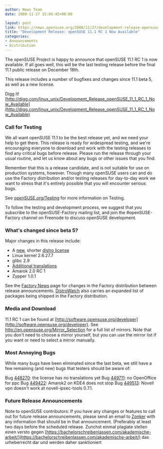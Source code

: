 ```yaml
---
author: News Team
date: 2008-11-27 15:04:45+00:00

layout: post
link: https://news.opensuse.org/2008/11/27/development-release-opensuse-111-rc-1-now-available/
title: "Development Release: openSUSE 11.1 RC 1 Now Available"
categories:
- Announcements
- Distribution
---
```

The openSUSE Project is happy to announce that openSUSE 11.1 RC 1 is now available. If all goes well, this will be the last testing release before the final 11.1 public release on December 18th.

This release includes a number of bugfixes and changes since 11.1 beta 5, as well as a new license.

Digg it! [http://digg.com/linux_unix/Development_Release_openSUSE_11_1_RC_1_Now_Available](http://digg.com/linux_unix/Development_Release_openSUSE_11_1_RC_1_Now_Available)


### Call for Testing


We all want openSUSE 11.1 to be the best release yet, and we need your help to get there. This release is ready for widespread testing, and we're encouraging everyone to download and work with the testing releases to find any critical bugs before release. Please run the release through your usual routine, and let us know about any bugs or other issues that you find.

Remember that this is a release candidate, and is not suitable for use on production systems, however. Though many openSUSE users can and do use the Factory distribution and/or testing releases for day-to-day work we want to stress that it's entirely possible that you will encounter serious bugs.

See [openSUSE.org/Testing](http://openSUSE.org/Testing) for more information on Testing.

To follow the testing and development process, we suggest that you subscribe to the openSUSE-Factory mailing list, and join the #openSUSE-Factory channel on Freenode to discuss openSUSE development.


### What's changed since beta 5?


Major changes in this release include:

* A [new](http://zonker.opensuse.org/2008/11/26/opensuse-sports-a-new-license-ding-dong-the-eulas-dead/), shorter [distro license](http://en.opensuse.org/OpenSUSE_EULA)
* Linux kernel 2.6.27.7
* glibc 2.9
* [Additional translations](http://i18n.opensuse.org/stats/trunk/toplist.php)
* Amarok 2.0 RC 1
* Zypper 1.0.1

See the [Factory News](http://en.opensuse.org/Factory/News) page for changes in the Factory distribution between release announcements. [DistroWatch](http://distrowatch.com/table.php?distribution=suse) also carries an expanded list of packages being shipped in the Factory distribution.


### Media and Download


11.1 RC 1 can be found at [http://software.opensuse.org/developer](http://software.opensuse.org/developer). See http://en.opensuse.org/Mirror_Selection for a full list of mirrors. Note that you don't need to choose a mirror yourself, but you can use the mirror list if you want or need to select a mirror manually.


### Most Annoying Bugs


While many bugs have been eliminated since the last beta, we still have a few remaining (and new) bugs that testers should be aware of:

Bug [448270](https://bugzilla.novell.com/show_bug.cgi?id=448270): the license has no translations yet
Bug [449711](https://bugzilla.novell.com/show_bug.cgi?id=449711): no OpenOffice for ppc
Bug [449422](https://bugzilla.novell.com/show_bug.cgi?id=449422): Amarok2 on KDE4 does not stop
Bug [449513](https://bugzilla.novell.com/show_bug.cgi?id=449513): Novell vpn doesn't work at novell-ipsec-tools 0.7.1.


### Future Release Announcements


Note to openSUSE contributors: If you have any changes or features to call out for future release announcements, please send an email to [Zonker](mailto:zonker@opensuse.org) with any information that should be in that announcement. (Preferably at least two days before the scheduled release. Zunchst einmal plagiate stellen einen versto gegen [https://bachelorschreibenlassen.com/akademische-arbeit/](https://bachelorschreibenlassen.com/akademische-arbeit/) das urheberrecht dar und werden daher sanktioniert		

